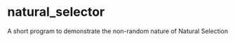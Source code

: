 natural_selector
================

A short program to demonstrate the non-random nature of Natural Selection

